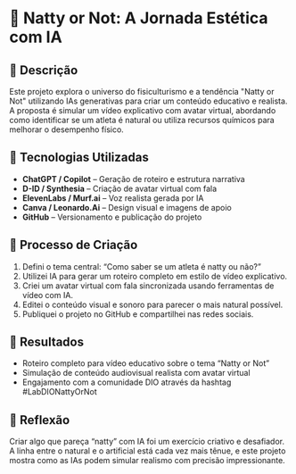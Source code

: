 # 💪 Natty or Not: A Jornada Estética com IA

## 📒 Descrição
Este projeto explora o universo do fisiculturismo e a tendência "Natty or Not" utilizando IAs generativas para criar um conteúdo educativo e realista. A proposta é simular um vídeo explicativo com avatar virtual, abordando como identificar se um atleta é natural ou utiliza recursos químicos para melhorar o desempenho físico.

## 🤖 Tecnologias Utilizadas
- **ChatGPT / Copilot** – Geração de roteiro e estrutura narrativa
- **D-ID / Synthesia** – Criação de avatar virtual com fala
- **ElevenLabs / Murf.ai** – Voz realista gerada por IA
- **Canva / Leonardo.Ai** – Design visual e imagens de apoio
- **GitHub** – Versionamento e publicação do projeto

## 🧐 Processo de Criação
1. Defini o tema central: “Como saber se um atleta é natty ou não?”
2. Utilizei IA para gerar um roteiro completo em estilo de vídeo explicativo.
3. Criei um avatar virtual com fala sincronizada usando ferramentas de vídeo com IA.
4. Editei o conteúdo visual e sonoro para parecer o mais natural possível.
5. Publiquei o projeto no GitHub e compartilhei nas redes sociais.

## 🚀 Resultados
- Roteiro completo para vídeo educativo sobre o tema “Natty or Not”
- Simulação de conteúdo audiovisual realista com avatar virtual
- Engajamento com a comunidade DIO através da hashtag #LabDIONattyOrNot

## 💭 Reflexão
Criar algo que pareça “natty” com IA foi um exercício criativo e desafiador. A linha entre o natural e o artificial está cada vez mais tênue, e este projeto mostra como as IAs podem simular realismo com precisão impressionante.

